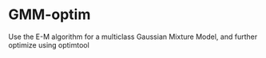 # GMM-optim
Use the E-M algorithm for a multiclass Gaussian Mixture Model, and further optimize using optimtool
